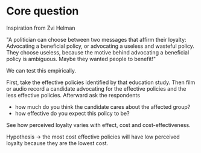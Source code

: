 # Core question

Inspiration from Zvi Helman

"A politician can choose between two messages that affirm their loyalty: Advocating a beneficial policy, or advocating a useless and wasteful policy. They choose useless, because the motive behind advocating a beneficial policy is ambiguous. Maybe they wanted people to benefit!"

We can test this empirically.

First, take the effective policies identified by that education study. Then film or audio record a candidate advocating for the effective policies and the less effective policies. Afterward ask the respondents
- how much do you think the candidate cares about the affected group?
- how effective do you expect this policy to be?

See how perceived loyalty varies with effect, cost and cost-effectiveness.

Hypothesis -> the most cost effective policies will have low perceived loyalty because they are the lowest cost.
